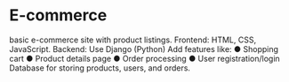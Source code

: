# E-commerce
basic e-commerce site with product listings. Frontend: HTML, CSS, JavaScript. Backend: Use Django (Python)  Add features like: ● Shopping cart ● Product details page ● Order processing ● User registration/login Database for storing products, users, and orders.
